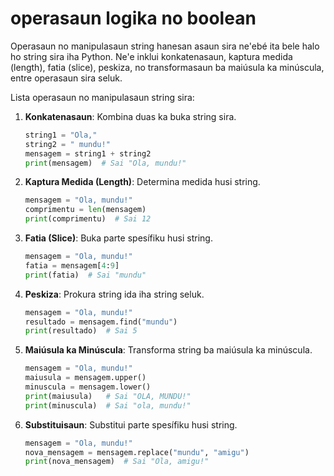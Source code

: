 # operasaun logika no boolean

Operasaun no manipulasaun string hanesan asaun sira ne'ebé ita bele halo ho string sira iha Python. Ne'e inklui konkatenasaun, kaptura medida (length), fatia (slice), peskiza, no transformasaun ba maiúsula ka minúscula, entre operasaun sira seluk.

Lista operasaun no manipulasaun string sira:

1. **Konkatenasaun**: Kombina duas ka buka string sira.

   ```python
   string1 = "Ola,"
   string2 = " mundu!"
   mensagem = string1 + string2
   print(mensagem)  # Sai "Ola, mundu!"
   ```

2. **Kaptura Medida (Length)**: Determina medida husi string.

   ```python
   mensagem = "Ola, mundu!"
   comprimentu = len(mensagem)
   print(comprimentu)  # Sai 12
   ```

3. **Fatia (Slice)**: Buka parte spesífiku husi string.

   ```python
   mensagem = "Ola, mundu!"
   fatia = mensagem[4:9]
   print(fatia)  # Sai "mundu"
   ```

4. **Peskiza**: Prokura string ida iha string seluk.

   ```python
   mensagem = "Ola, mundu!"
   resultado = mensagem.find("mundu")
   print(resultado)  # Sai 5
   ```

5. **Maiúsula ka Minúscula**: Transforma string ba maiúsula ka minúscula.

   ```python
   mensagem = "Ola, mundu!"
   maiusula = mensagem.upper()
   minuscula = mensagem.lower()
   print(maiusula)   # Sai "OLA, MUNDU!"
   print(minuscula)  # Sai "ola, mundu!"
   ```

6. **Substituisaun**: Substitui parte spesífiku husi string.

   ```python
   mensagem = "Ola, mundu!"
   nova_mensagem = mensagem.replace("mundu", "amigu")
   print(nova_mensagem)  # Sai "Ola, amigu!"
   ```
